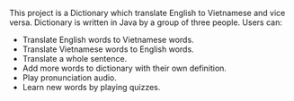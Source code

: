 This project is a Dictionary which translate English to Vietnamese and vice versa.
Dictionary is written in Java by a group of three people.
Users can:
  -  Translate English words to Vietnamese words.
  -  Translate Vietnamese words to English words.
  -  Translate a whole sentence.
  -  Add more words to dictionary with their own definition.
  -  Play pronunciation audio.
  -  Learn new words by playing quizzes.
